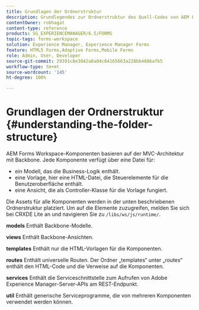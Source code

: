 ```yaml
---
title: Grundlagen der Ordnerstruktur
description: Grundlegendes zur Ordnerstruktur des Quell-Codes von AEM Forms Workspace zur Anpassung.
contentOwner: robhagat
content-type: reference
products: SG_EXPERIENCEMANAGER/6.5/FORMS
topic-tags: forms-workspace
solution: Experience Manager, Experience Manager Forms
feature: HTML5 Forms,Adaptive Forms,Mobile Forms
role: Admin, User, Developer
source-git-commit: 29391c8e3042a8a04c64165663a228bb4886afb5
workflow-type: tm+mt
source-wordcount: '145'
ht-degree: 100%

---
```


# Grundlagen der Ordnerstruktur {#understanding-the-folder-structure}

AEM Forms Workspace-Komponenten basieren auf der MVC-Architektur mit Backbone. Jede Komponente verfügt über eine Datei für:

* ein Modell, das die Business-Logik enthält.
* eine Vorlage, hier eine HTML-Datei, die Steuerelemente für die Benutzeroberfläche enthält.
* eine Ansicht, die als Controller-Klasse für die Vorlage fungiert.

Die Assets für alle Komponenten werden in der unten beschriebenen Ordnerstruktur platziert. Um auf die Elemente zuzugreifen, melden Sie sich bei CRXDE Lite an und navigieren Sie zu `/libs/ws/js/runtime/`.

**models** Enthält Backbone-Modelle.

**views** Enthält Backbone-Ansichten.

**templates** Enthält nur die HTML-Vorlagen für die Komponenten.

**routes** Enthält universelle Routen. Der Ordner „templates“ unter „routes“ enthält den HTML-Code und die Verweise auf die Komponenten.

**services** Enthält die Serviceschnittstelle zum Aufrufen von Adobe Experience Manager-Server-APIs am REST-Endpunkt.

**util** Enthält generische Serviceprogramme, die von mehreren Komponenten verwendet werden können.
